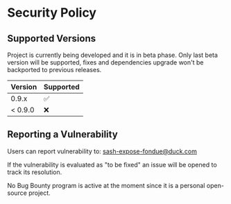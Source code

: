 # Security Policy

## Supported Versions
Project is currently being developed and it is in beta phase.
Only last beta version will be supported, fixes and dependencies upgrade won't be backported to previous releases.

| Version | Supported          |
| ------- | ------------------ |
| 0.9.x   | :white_check_mark: |
| < 0.9.0   | :x:                |

## Reporting a Vulnerability

Users can report vulnerability to: sash-expose-fondue@duck.com

If the vulnerability is evaluated as "to be fixed" an issue will be opened to track its resolution.

No Bug Bounty program is active at the moment since it is a personal open-source project.
